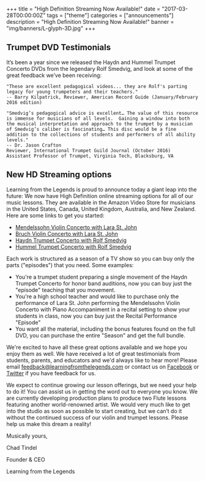 +++
title = "High Definition Streaming Now Available!"
date = "2017-03-28T00:00:00Z"
tags = ["theme"]
categories = ["announcements"]
description = "High Definition Streaming Now Available!"
banner = "img/banners/L-glyph-3D.jpg"
+++

## Trumpet DVD Testimonials
It’s been a year since we released the Haydn and Hummel Trumpet Concerto DVDs from the legendary Rolf Smedvig, and look at some of the great feedback we’ve been receiving:

```
"These are excellent pedagogical videos... they are Rolf's parting legacy for young trumpeters and their teachers."
-- Barry Kilpatrick, Reviewer, American Record Guide (January/February 2016 edition)
```

```
"Smedvig’s pedagogical advice is excellent… The value of this resource is immense for musicians of all levels.  Gaining a window into both the musical interpretation and approach to the trumpet by a musician of Smedvig’s caliber is fascinating… This disc would be a fine addition to the collections of students and performers of all ability levels."
-- Dr. Jason Crafton
Reviewer, International Trumpet Guild Journal (October 2016)
Assistant Professor of Trumpet, Virginia Tech, Blacksburg, VA
```

## New HD Streaming options
Learning from the Legends is proud to announce today a giant leap
into the future: We now have High Definition online streaming options
for all of our music lessons.  They are available in the Amazon Video
Store for musicians in the United States, Canada, United Kingdom,
Australia, and New Zealand.  Here are some links to get you started:

* [Mendelssohn Violin Concerto with Lara St. John](http://a.co/9dgbM8s)
* [Bruch Violin Concerto with Lara St. John](http://a.co/5XC6e5e)
* [Haydn Trumpet Concerto with Rolf Smedvig](http://a.co/1vEq1yU)
* [Hummel Trumpet Concerto with Rolf Smedvig](http://a.co/1JQlnAV)

Each work is structured as a season of a TV show so you can buy only the parts ("episodes") that you need.  Some examples:

* You're a trumpet student preparing a single movement of the Haydn Trumpet Concerto for honor band auditions, now you can buy just the "episode" teaching that you movement.
* You're a high school teacher and would like to purchase only the performance of Lara St. John performing the Mendelssohn Violin Concerto with Piano Accompaniment in a recital setting to show your students in class, now you can buy just the Recital Performance "Episode"
* You want all the material, including the bonus features found on the full DVD, you can purchase the entire "Season" and get the full bundle.

We're excited to have all these great options available and we hope you
enjoy them as well.  We have received a lot of great testimonials from
students, parents, and educators and we'd always like to hear more!  Please
email [feedback@learningfromthelegends.com](mailto:feedback@learningfromthelegends.com) or contact us on [Facebook](https://www.facebook.com/LFTLegends) or [Twitter](https://twitter.com/LFTLegends)
if you have feedback for us.

We expect to continue growing our lesson offerings, but we need your help to do it!
You can assist us in getting the word out to everyone you know. We are currently
developing production plans to produce two Flute lessons featuring another
world-renowned artist.  We would very much like to get into the studio
as soon as possible to start creating, but we can’t do it without the continued
success of our violin and trumpet lessons.  Please help us make this dream a reality!

Musically yours,

Chad Tindel

Founder & CEO

Learning from the Legends

